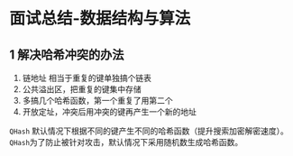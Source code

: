 # 面试总结-数据结构与算法


## 1 解决哈希冲突的办法


1. 链地址 相当于重复的键单独搞个链表
2. 公共溢出区，把重复的键集中存储
3. 多搞几个哈希函数，第一个重复了用第二个
4. 开放定址，冲突后用冲突的键再产生一个新的地址


`QHash` 默认情况下根据不同的键产生不同的哈希函数（提升搜索加密解密速度）。  
`QHash`为了防止被针对攻击，默认情况下采用随机数生成哈希函数。




